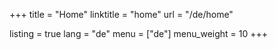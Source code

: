 +++
title = "Home"
linktitle = "home"
url = "/de/home"

listing = true
lang = "de"
menu = ["de"]
menu_weight = 10
+++
